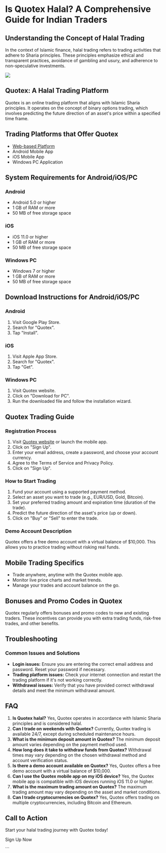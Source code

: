 # Is Quotex Halal? A Comprehensive Guide for Indian Traders

## Understanding the Concept of Halal Trading

In the context of Islamic finance, halal trading refers to trading
activities that adhere to Sharia principles. These principles emphasize
ethical and transparent practices, avoidance of gambling and usury, and
adherence to non-speculative investments.

[![](https://static.quotex.io/files/4_en/300_250.jpg)](https://traff.sbs/brokerqxlid)

## Quotex: A Halal Trading Platform

Quotex is an online trading platform that aligns with Islamic Sharia
principles. It operates on the concept of binary options trading, which
involves predicting the future direction of an asset\'s price within a
specified time frame.

## Trading Platforms that Offer Quotex

-   [Web-based
    Platform](\%22https://broker-qx.pro/sign-up/?lid=1102511\%22)
-   Android Mobile App
-   iOS Mobile App
-   Windows PC Application

## System Requirements for Android/iOS/PC

### Android

-   Android 5.0 or higher
-   1 GB of RAM or more
-   50 MB of free storage space

### iOS

-   iOS 11.0 or higher
-   1 GB of RAM or more
-   50 MB of free storage space

### Windows PC

-   Windows 7 or higher
-   1 GB of RAM or more
-   50 MB of free storage space

## Download Instructions for Android/iOS/PC

### Android

1.  Visit Google Play Store.
2.  Search for "Quotex".
3.  Tap "Install".

### iOS

1.  Visit Apple App Store.
2.  Search for "Quotex".
3.  Tap "Get".

### Windows PC

1.  Visit Quotex website.
2.  Click on "Download for PC".
3.  Run the downloaded file and follow the installation wizard.

## Quotex Trading Guide

### Registration Process

1.  Visit [Quotex
    website](\%22https://broker-qx.pro/sign-up/?lid=1102511\%22) or
    launch the mobile app.
2.  Click on "Sign Up".
3.  Enter your email address, create a password, and choose your account
    currency.
4.  Agree to the Terms of Service and Privacy Policy.
5.  Click on "Sign Up".

### How to Start Trading

1.  Fund your account using a supported payment method.
2.  Select an asset you want to trade (e.g., EUR/USD, Gold, Bitcoin).
3.  Set your preferred trading amount and expiration time (duration of
    the trade).
4.  Predict the future direction of the asset\'s price (up or down).
5.  Click on "Buy" or "Sell" to enter the trade.

### Demo Account Description

Quotex offers a free demo account with a virtual balance of \$10,000.
This allows you to practice trading without risking real funds.

## Mobile Trading Specifics

-   Trade anywhere, anytime with the Quotex mobile app.
-   Monitor live price charts and market trends.
-   Manage your trades and account balance on the go.

## Bonuses and Promo Codes in Quotex

Quotex regularly offers bonuses and promo codes to new and existing
traders. These incentives can provide you with extra trading funds,
risk-free trades, and other benefits.

## Troubleshooting

### Common Issues and Solutions

-   **Login issues:** Ensure you are entering the correct email address
    and password. Reset your password if necessary.
-   **Trading platform issues:** Check your internet connection and
    restart the trading platform if it\'s not working correctly.
-   **Withdrawal issues:** Verify that you have provided correct
    withdrawal details and meet the minimum withdrawal amount.

## FAQ

1.  **Is Quotex halal?** Yes, Quotex operates in accordance with Islamic
    Sharia principles and is considered halal.
2.  **Can I trade on weekends with Quotex?** Currently, Quotex trading
    is available 24/7, except during scheduled maintenance hours.
3.  **What is the minimum deposit amount in Quotex?** The minimum
    deposit amount varies depending on the payment method used.
4.  **How long does it take to withdraw funds from Quotex?** Withdrawal
    times may vary depending on the chosen withdrawal method and account
    verification status.
5.  **Is there a demo account available on Quotex?** Yes, Quotex offers
    a free demo account with a virtual balance of \$10,000.
6.  **Can I use the Quotex mobile app on my iOS device?** Yes, the
    Quotex mobile app is compatible with iOS devices running iOS 11.0 or
    higher.
7.  **What is the maximum trading amount on Quotex?** The maximum
    trading amount may vary depending on the asset and market
    conditions.
8.  **Can I trade cryptocurrencies on Quotex?** Yes, Quotex offers
    trading on multiple cryptocurrencies, including Bitcoin and
    Ethereum.

## Call to Action

Start your halal trading journey with Quotex today!

Sign Up Now

\`\`\`

